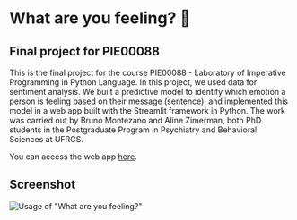 # What are you feeling? 🔮

## Final project for PIE00088

This is the final project for the course PIE00088 - Laboratory of Imperative
Programming in Python Language. In this project, we used data for sentiment
analysis. We built a predictive model to identify which emotion a person is
feeling based on their message (sentence), and implemented this model in a web
app built with the Streamlit framework in Python. The work was carried out by
Bruno Montezano and Aline Zimerman, both PhD students in the Postgraduate
Program in Psychiatry and Behavioral Sciences at UFRGS.

You can access the web app [here](https://what-are-you-feeling.streamlit.app/).

## Screenshot

![Usage of "What are you feeling?"](https://github.com/user-attachments/assets/f4ad43bd-00cf-45a7-a18f-0bbdd88db614)
